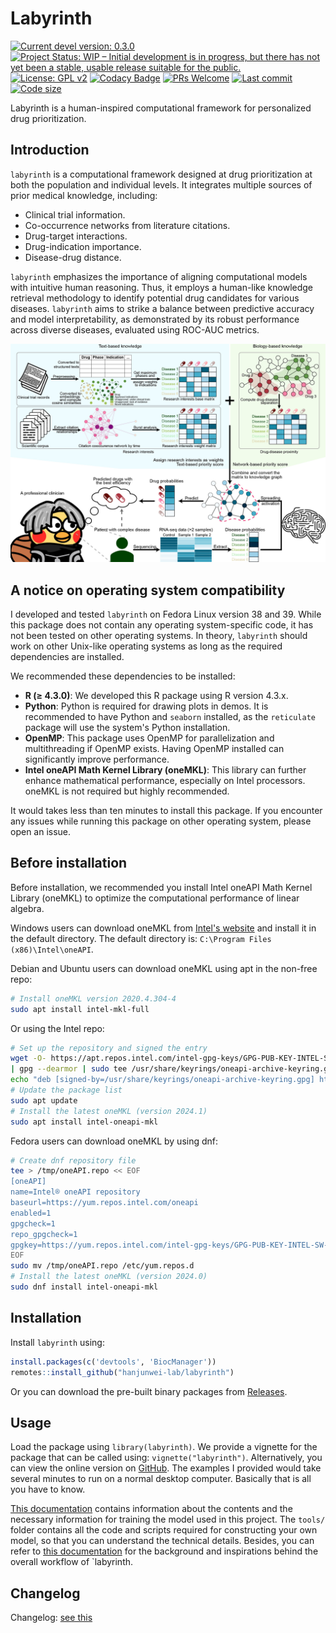 # Labyrinth

[![Current devel version: 0.3.0](https://img.shields.io/badge/devel%20version-0.3.0-blue.svg)](https://github.com/randef1ned/labyrinth)
[![Project Status: WIP – Initial development is in progress, but there has not yet been a stable, usable release suitable for the public.](https://www.repostatus.org/badges/latest/wip.svg)](https://www.repostatus.org/#wip)
[![License: GPL v2](https://img.shields.io/badge/License-GPL_v2-blue.svg)](https://www.gnu.org/licenses/old-licenses/gpl-2.0.en.html)
[![Codacy Badge](https://app.codacy.com/project/badge/Grade/09b138b2fa9242229f081cd180f6fc91)](https://app.codacy.com/gh/randef1ned/labyrinth/dashboard?utm_source=gh&utm_medium=referral&utm_content=&utm_campaign=Badge_grade)
[![PRs Welcome](https://img.shields.io/badge/PRs-welcome-brightgreen.svg)](https://makeapullrequest.com)
[![Last commit](https://img.shields.io/github/last-commit/randef1ned/labyrinth.svg)](https://github.com/randef1ned/labyrinth/commits/master)
[![Code size](https://img.shields.io/github/languages/code-size/randef1ned/labyrinth.svg)](https://github.com/randef1ned/labyrinth)

Labyrinth is a human-inspired computational framework for personalized drug prioritization.

## Introduction

`labyrinth` is a computational framework designed at drug prioritization at both the population and individual levels. It integrates multiple sources of prior medical knowledge, including:

- Clinical trial information.
- Co-occurrence networks from literature citations.
- Drug-target interactions.
- Drug-indication importance.
- Disease-drug distance.

`labyrinth` emphasizes the importance of aligning computational models with intuitive human reasoning. Thus, it employs a human-like knowledge retrieval methodology to identify potential drug candidates for various diseases. `labyrinth` aims to strike a balance between predictive accuracy and model interpretability, as demonstrated by its robust performance across diverse diseases, evaluated using ROC-AUC metrics.

![A simple schema of the labyrinth](man/figures/intro.jpg)


## A notice on operating system compatibility

I developed and tested `labyrinth` on Fedora Linux version 38 and 39. While this package does not contain any operating system-specific code, it has not been tested on other operating systems. In theory, `labyrinth` should work on other Unix-like operating systems as long as the required dependencies are installed.

We recommended these dependencies to be installed:

- **R (≥ 4.3.0)**: We developed this R package using R version 4.3.x.
- **Python**: Python is required for drawing plots in demos. It is recommended to have Python and `seaborn` installed, as the `reticulate` package will use the system's Python installation.
- **OpenMP**: This package uses OpenMP for parallelization and multithreading if OpenMP exists. Having OpenMP installed can significantly improve performance.
- **Intel oneAPI Math Kernel Library (oneMKL)**: This library can further enhance mathematical performance, especially on Intel processors. oneMKL is not required but highly recommended.

It would takes less than ten minutes to install this package. If you encounter any issues while running this package on other operating system, please open an issue.


## Before installation

Before installation, we recommended you install Intel oneAPI Math Kernel Library (oneMKL) to optimize the computational performance of linear algebra.

Windows users can download oneMKL from [Intel's website](https://www.intel.com/content/www/us/en/developer/tools/oneapi/onemkl-download.html) and install it in the default directory. The default directory is: `C:\Program Files (x86)\Intel\oneAPI`.

Debian and Ubuntu users can download oneMKL using apt in the non-free repo:

``` bash
# Install oneMKL version 2020.4.304-4
sudo apt install intel-mkl-full
```

Or using the Intel repo:

``` bash
# Set up the repository and signed the entry
wget -O- https://apt.repos.intel.com/intel-gpg-keys/GPG-PUB-KEY-INTEL-SW-PRODUCTS.PUB \
| gpg --dearmor | sudo tee /usr/share/keyrings/oneapi-archive-keyring.gpg > /dev/null
echo "deb [signed-by=/usr/share/keyrings/oneapi-archive-keyring.gpg] https://apt.repos.intel.com/oneapi all main" | sudo tee /etc/apt/sources.list.d/oneAPI.list
# Update the package list
sudo apt update
# Install the latest oneMKL (version 2024.1)
sudo apt install intel-oneapi-mkl
```

Fedora users can download oneMKL by using dnf:

``` bash
# Create dnf repository file
tee > /tmp/oneAPI.repo << EOF
[oneAPI]
name=Intel® oneAPI repository
baseurl=https://yum.repos.intel.com/oneapi
enabled=1
gpgcheck=1
repo_gpgcheck=1
gpgkey=https://yum.repos.intel.com/intel-gpg-keys/GPG-PUB-KEY-INTEL-SW-PRODUCTS.PUB
EOF
sudo mv /tmp/oneAPI.repo /etc/yum.repos.d
# Install the latest oneMKL (version 2024.0)
sudo dnf install intel-oneapi-mkl
```


## Installation

Install `labyrinth` using:

``` r
install.packages(c('devtools', 'BiocManager'))
remotes::install_github("hanjunwei-lab/labyrinth")
```

Or you can download the pre-built binary packages from [Releases](https://github.com/hanjunwei-lab/labyrinth/releases).


## Usage

Load the package using `library(labyrinth)`. We provide a vignette for the package that can be called using: `vignette("labyrinth")`. Alternatively, you can view the online version on [GitHub](doc/labyrinth_knit.md). The examples I provided would take several minutes to run on a normal desktop computer. Basically that is all you have to know.

[This documentation](doc/training_knit.md) contains information about the contents and the necessary information for training the model used in this project. The `tools/` folder contains all the code and scripts required for constructing your own model, so that you can understand the technical details. Besides, you can refer to [this documentation](doc/preface_knit.md) for the background and inspirations behind the overall workflow of `labyrinth.


## Changelog

Changelog: [see this](NEWS.md)

<!--
## Star history

[![Star History Chart](https://api.star-history.com/svg?repos=randef1ned/labyrinth&type=Date)](https://star-history.com/#randef1ned/labyrinth&Date)
-->
